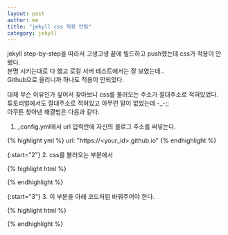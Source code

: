 ```yaml
---
layout: post
author: me
title: "jekyll css 적용 안됨"
category: jekyll
---
```

jekyll step-by-step을 따라서 고생고생 끝에 빌드하고 push했는데 css가 적용이 안됐다.<br>
분명 시키는대로 다 했고 로컬 서버 테스트에서는 잘 보였는데..<br>
Github으로 올리니까 하나도 적용이 안되었다.

대체 무슨 이유인가 싶어서 찾아보니 css를 불러오는 주소가 절대주소로 적혀있었다.<br>
튜토리얼에서도 절대주소로 적혀있고 아무런 말이 없었는데 -_-;;<br>
아무튼 찾아낸 해결법은 다음과 같다.

1. _config.yml에서 url 입력란에 자신의 블로그 주소를 써넣는다.

{% highlight yml %}
url: "https://<your_id>.github.io"
{% endhighlight %}

{:start="2"}
2. css를 불러오는 부분에서

{% highlight html %}
<link rel="stylesheet" href="/assets/css/styles.css">
{% endhighlight %}

{:start="3"}
3. 이 부분을 아래 코드처럼 바꿔주어야 한다.

{% highlight html %}
<link rel="stylesheet" href="{% raw %}{{ root_url }}{% endraw %}/assets/css/styles.css">
{% endhighlight %}

